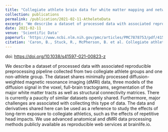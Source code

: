 ```yaml
---
title: "Collegiate athlete brain data for white matter mapping and network neuroscience"
collection: publications
permalink: /publication/2021-02-11-AtheleteData
excerpt: 'We describe a dataset of processed data with associated reproducible preprocessing pipeline collected from two collegiate athlete groups and one non-athlete group.'
date: 2021-02-11
venue: 'Scientific Data'
paperurl: 'https://www.ncbi.nlm.nih.gov/pmc/articles/PMC7878753/pdf/41597_2021_Article_823.pdf'
citation: 'Caron, B., Stuck, R., McPherson, B. et al. Collegiate athlete brain data for white matter mapping and network neuroscience. <i>Sci Data</i> 8, 56 (2021). https://doi.org/10.1038/s41597-021-00823-z'
---
```

doi: https://doi.org/10.1038/s41597-021-00823-z

We describe a dataset of processed data with associated reproducible preprocessing pipeline collected from two collegiate athlete groups and one non-athlete group. The dataset shares minimally processed diffusion-weighted magnetic resonance imaging (dMRI) data, three models of the diffusion signal in the voxel, full-brain tractograms, segmentation of the major white matter tracts as well as structural connectivity matrices. There is currently a paucity of similar datasets openly shared. Furthermore, major challenges are associated with collecting this type of data. The data and derivatives shared here can be used as a reference to study the effects of long-term exposure to collegiate athletics, such as the effects of repetitive head impacts. We use advanced anatomical and dMRI data processing methods publicly available as reproducible web services at brainlife.io.


